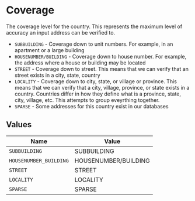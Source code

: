 # Coverage

The coverage level for the country. This represents the maximum level of
accuracy an input address can be verified to.

* `SUBBUILDING` - Coverage down to unit numbers. For example, in an apartment or a large building
* `HOUSENUMBER/BUILDING` - Coverage down to house number. For example, the address where a house or building may be located
* `STREET` - Coverage down to street. This means that we can verify that an street exists in a city, state, country
* `LOCALITY` - Coverage down to city, state, or village or province. This means that we can verify that a city, village, province, or state exists in a country. Countries differ in how they define what is a province, state, city, village, etc. This attempts to group eveyrthing together.
* `SPARSE` - Some addresses for this country exist in our databases



## Values

| Name                   | Value                  |
| ---------------------- | ---------------------- |
| `SUBBUILDING`          | SUBBUILDING            |
| `HOUSENUMBER_BUILDING` | HOUSENUMBER/BUILDING   |
| `STREET`               | STREET                 |
| `LOCALITY`             | LOCALITY               |
| `SPARSE`               | SPARSE                 |